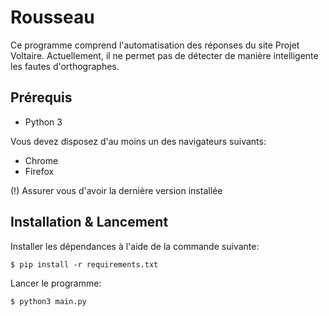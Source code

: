 # Rousseau

Ce programme comprend l'automatisation des réponses du site Projet Voltaire.
Actuellement, il ne permet pas de détecter de manière intelligente les fautes d'orthographes.

## Prérequis

- Python 3

Vous devez disposez d'au moins un des navigateurs suivants:

- Chrome
- Firefox

(!) Assurer vous d'avoir la dernière version installée

## Installation & Lancement

Installer les dépendances à l'aide de la commande suivante:

```console
$ pip install -r requirements.txt
```

Lancer le programme:

```console
$ python3 main.py
```
